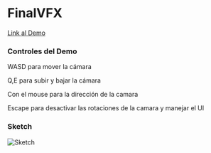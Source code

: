 # FinalVFX

[Link al Demo](https://kennym14.itch.io/demo-vfx)

### Controles del Demo 
WASD para mover la cámara

Q,E para subir y bajar la cámara 

Con el mouse para la dirección de la camara

Escape para desactivar las rotaciones de la camara y manejar el UI

### Sketch 
![Sketch](https://github.com/KennyM14/FinalVFX/assets/82070420/b667059c-7b87-4c21-9f4c-545105bfaf05)
